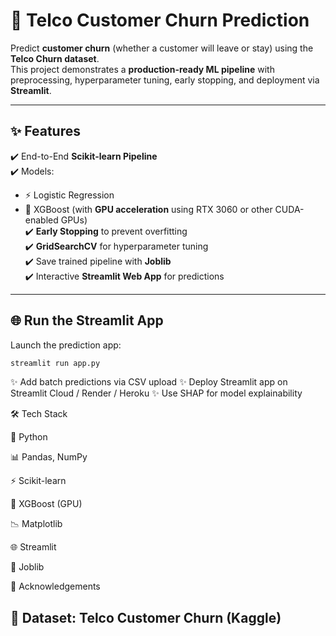 # 📌 Telco Customer Churn Prediction  

Predict **customer churn** (whether a customer will leave or stay) using the **Telco Churn dataset**.  
This project demonstrates a **production-ready ML pipeline** with preprocessing, hyperparameter tuning, early stopping, and deployment via **Streamlit**.  

---

## ✨ Features  
✔️ End-to-End **Scikit-learn Pipeline**  
✔️ Models:  
   - ⚡ Logistic Regression  
   - 🚀 XGBoost (with **GPU acceleration** using RTX 3060 or other CUDA-enabled GPUs)  
✔️ **Early Stopping** to prevent overfitting  
✔️ **GridSearchCV** for hyperparameter tuning  
✔️ Save trained pipeline with **Joblib**  
✔️ Interactive **Streamlit Web App** for predictions  

---

## 🌐 Run the Streamlit App

Launch the prediction app:

```bash
streamlit run app.py
```

✨ Add batch predictions via CSV upload
✨ Deploy Streamlit app on Streamlit Cloud / Render / Heroku
✨ Use SHAP for model explainability

🛠️ Tech Stack

🐍 Python

📊 Pandas, NumPy

⚡ Scikit-learn

🚀 XGBoost (GPU)

📉 Matplotlib

🌐 Streamlit

💾 Joblib

🙌 Acknowledgements

## 📂 Dataset: Telco Customer Churn (Kaggle)
